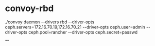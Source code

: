 # convoy-rbd
./convoy daemon --drivers rbd --driver-opts ceph.servers=172.16.70.19,172.16.70.21 --driver-opts ceph.user=admin --driver-opts ceph.pool=rancher --driver-opts ceph.secret=passwd

"<test>"
